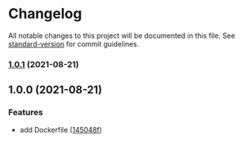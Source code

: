 # Changelog

All notable changes to this project will be documented in this file. See [standard-version](https://github.com/conventional-changelog/standard-version) for commit guidelines.

### [1.0.1](https://github.com/AlejandroHerr/ubuntu-openssh-server/compare/v1.0.0...v1.0.1) (2021-08-21)

## 1.0.0 (2021-08-21)


### Features

* add Dockerfile ([145048f](https://github.com/AlejandroHerr/ubuntu-openssh-server/commit/145048f58981c54cb747d82f787bf832307c2fc5))
